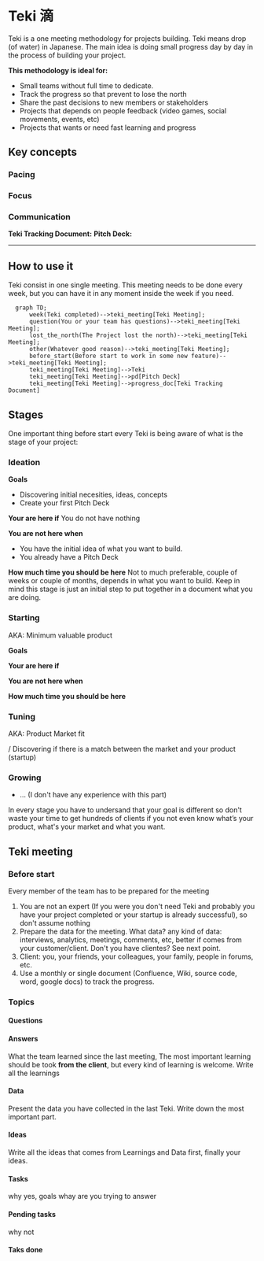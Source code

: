 # Teki 滴
Teki is a one meeting methodology for projects building.
Teki means drop (of water) in Japanese. The main idea is doing small progress day by day in the process of building your project.

**This methodology is ideal for:**

* Small teams without full time to dedicate.
* Track the progress so that prevent to lose the north
* Share the past decisions to new members or stakeholders
* Projects that depends on people feedback (video games, social movements, events, etc)
* Projects that wants or need fast learning and progress

## Key concepts

### Pacing

### Focus

### Communication
**Teki Tracking Document:**
**Pitch Deck:**

****

## How to use it

Teki consist in one single meeting. This meeting needs to be done every week, but you can have it in any moment inside the week if you need.

```mermaid
  graph TD;
      week(Teki completed)-->teki_meeting[Teki Meeting];
      question(You or your team has questions)-->teki_meeting[Teki Meeting];
      lost_the_north(The Project lost the north)-->teki_meeting[Teki Meeting];
      other(Whatever good reason)-->teki_meeting[Teki Meeting];
      before_start(Before start to work in some new feature)-->teki_meeting[Teki Meeting];
      teki_meeting[Teki Meeting]-->Teki
      teki_meeting[Teki Meeting]-->pd[Pitch Deck]
      teki_meeting[Teki Meeting]-->progress_doc[Teki Tracking Document]
```

## Stages
One important thing before start every Teki is being aware of what is the stage of your project:

### Ideation
**Goals**
* Discovering initial necesities, ideas, concepts
* Create your first Pitch Deck

**Your are here if**
You do not have nothing

**You are not here when**
* You have the initial idea of what you want to build.
* You already have a Pitch Deck

**How much time you should be here**
Not to much preferable, couple of weeks or couple of months, depends in what you want to build. Keep in mind this stage is just an initial step to put together in a document what you are doing.

### Starting 
AKA: Minimum valuable product

**Goals**

**Your are here if**

**You are not here when**

**How much time you should be here**

### Tuning
AKA: Product Market fit

/ Discovering if there is a match between the market and your product (startup)

### Growing
* ... (I don't have any experience with this part)

In every stage you have to undersand that your goal is different so don't waste your time to get hundreds of clients if you not even know what’s your product, what's your market and what you want.

## Teki meeting

### Before start

Every member of the team has to be prepared for the meeting

1. You are not an expert (If you were you don't need Teki and probably you have your project completed or your startup is already successful), so don't assume nothing
2. Prepare the data for the meeting. What data? any kind of data: interviews, analytics, meetings, comments, etc, better if comes from your customer/client. Don't you have clientes? See next point.
3. Client: you, your friends, your colleagues, your family, people in forums, etc.
4. Use a monthly or single document (Confluence, Wiki, source code, word, google docs) to track the progress.

### Topics

#### Questions

#### Answers
What the team learned since the last meeting, The most important learning should be took **from the client**, but every kind of learning is welcome. Write all the learnings

#### Data
Present the data you have collected in the last Teki. Write down the most important part.

#### Ideas
Write all the ideas that comes from Learnings and Data first, finally your ideas.

#### Tasks
why yes, goals whay are you trying to answer

#### Pending tasks
why not

#### Taks done
